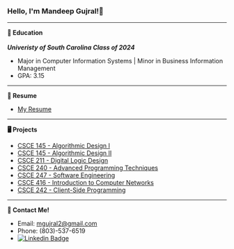 ### Hello, I'm Mandeep Gujral!👋
---

**🏫 Education**</br></br>
***Univeristy of South Carolina Class of 2024***
- Major in Computer Information Systems | Minor in Business Information Management
- GPA: 3.15
---

**📝 Resume**
- [My Resume](https://www.canva.com/design/DAFUU6mXoCc/E-q5h9Q_1zU0rnDgXaWOxQ/view?utm_content=DAFUU6mXoCc&utm_campaign=designshare&utm_medium=link2&utm_source=sharebutton)
---

**🖥️ Projects**
- [CSCE 145 - Algorithmic Design I](https://github.com/mandeepg1/alg-design-I)
- [CSCE 145 - Algorithmic Design II](https://github.com/mandeepg1/alg-design-II)
- [CSCE 211 - Digital Logic Design](https://github.com/mandeepg1/dld)
- [CSCE 240 - Advanced Programming Techniques](https://github.com/mandeepg1/adv-prog-tech)
- [CSCE 247 - Software Engineering](https://github.com/mandeepg1/design-patterns)
- [CSCE 416 - Introduction to Computer Networks](https://github.com/mandeepg1/comp-networks)
- [CSCE 242 - Client-Side Programming]((https://github.com/mandeepg1/mandeepg1.github.io))
---

**📲 Contact Me!**
- Email: mgujral2@gmail.com
- Phone: (803)-537-6519
- [![Linkedin Badge](https://img.shields.io/badge/-LinkedIn-blue?style=flat-square&logo=Linkedin&logoColor=white&link=https://www.linkedin.com/in/harshkumarkhatri/)](https://www.linkedin.com/in/mandeep-gujral/)

